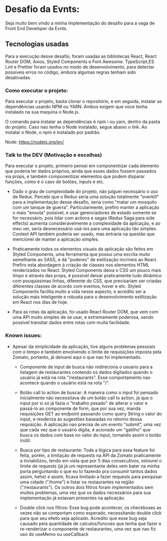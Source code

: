 # Desafio da Evnts:

Seja muito bem vindo a minha implementação do desafio para a vaga de Front End Developer da Evnts.

## Tecnologias usadas

Para a execução desse desafio, foram usadas as bibliotecas React, React Router DOM, Axios, Styled Components e Font Awesome. TypeScript,ES Lint e Prettier foram usados no modo de desenvolvimento, para detectar possíveis erros no código, embora algumas regras tenham sido desativadas.

### Como executar o projeto:

Para executar o projeto, basta clonar o repositório, e em seguida, instalar as dependências usando NPM ou YARN. Ambos exigem que voce tenha instalado na sua maquina o Node.js.

O comando para instalar as dependências é npm i ou yarn, dentro da pasta do projeto.
Caso nao tenha o Node instalado, segue abaixo o link. Ao instalar o Node, o npm é instalado por padrão.

Node: https://nodejs.org/en/

### Talk to the DEV (Motivação e escolhas)

Para executar o projeto, primeiro pensei em componentizar cada elemento que poderia ter dados próprios, ainda que esses dados fossem passados via props, e também componentizar elementos que podem disparar funções, como é o caso de botões, inputs e etc.

- Dado o grau de complexidade do projeto, não julguei necessário o uso de Redux. Percebi que o Redux seria uma solução totalmente "overkill" para a implementação desse desafio, seria como "matar um mosquito com um tanque de guerra". Particularmente, prefiro manter a aplicação o mais "enxuta" possível, e usar gerenciadores de estado somente se for necessário, pois lidar com actions e sagas (Redux Saga para side effects) aumenta consideravelmente a complexidade da aplicação, e ao meu ver, seria desnecessário usá-los para uma aplicação tão simples. Context API também poderia ser usado, mas entraria na questão que mencionei de manter a aplicação simples.

- Praticamente todos os elementos visuais da aplicação são feitos em Styled Components, uma ferramenta que possui uma escrita muito semelhante ao SASS, e dá "poderes" de estilização incríveis ao React. Prefiro esta abordagem à criação de classes nos elementos HTML renderizados no React. Styled Components deixa o CSS um pouco mais limpo e através das props, é possível deixar praticamente tudo dinâmico com pouquíssimas linhas, diferente do CSS, que precisariam ser criadas diferentes classes de acordo com eventos, hover e etc. Styled Components facilita muito a vida nesse aspecto, e acredito ser a solução mais inteligente e robusta para o desenvolvimento estilização em React nos dias de hoje.
- Para as rotas da aplicação, foi usado React Router DOM, que vem com uma API muito simples de se usar, e extremamente poderosa, sendo possivel transitar dados entre rotas com muita facilidade.

### Known issues:

- Apesar da simplicidade da aplicação, tive alguns problemas pessoais com o tempo e também envolvendo o limite de requisições imposta pela Zomato, portanto, já deixarei aqui o que nao foi implementado.

  - Componente de input de busca não redireciona o usuario para a listagem de restaurantes contendo os dados digitados quando o usuário já está na rota "/restaurants". Esse comportamento nao acontece quando o usuário está na rota "/".

  - Botão call to action de buscar: A maneira como o input foi pensado inicialmente não necessitava de um botão call to action, já que o input por si só já fazia o "trabalho pesado" de alterar o valor e passá-lo ao componente de form, que por sua vez, manda requisições GET ao endpoint passando como query String o valor do input, e renderiza as sugestões baseadas no retorno dessa requisição. A aplicação nao precisa de um evento "submit", uma vez que cada vez que o usuário digita, é acionado um "gatilho" que busca os dados com base no valor do input, tornando assim o botão inútil.

  - Busca por tipo de restaurante: Toda a lógica para essa feature foi feita, porém, a limitação de requests na API da Zomato praticamente a inviabilizou, tendo em vista que por 5 dias consecutivos, estourei o limite de requests (já já um representante deles vem bater na minha porta perguntando o que eu to fazendo pra consumir tantos dados assim, hehe) e assim, ficava limitado a fazer requests para pesquisar uma cidade ("/home") e listar os restaurantes na região ("/restaurants"). Os outros dois filtros foram implementados sem muitos problemas, uma vez que os dados necessários para sua implementação já estavam presentes na aplicação.

  - Double click nos filtros: Esse bug pode acontecer, os checkboxes as vezes não se comportam como esperado, necessitando double click para que seu efeito seja aplicado. Acredito que esse bug seja causado pela quantidade de calculos/funcoes que tenha que fazer e re-renderizar o componente de restaurantes, uma vez que nao fiz uso do useMemo ou useCallback

